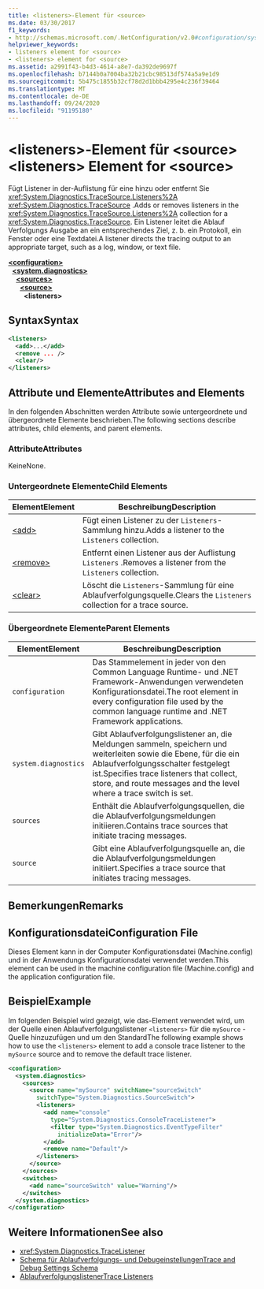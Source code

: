 ```yaml
---
title: <listeners>-Element für <source>
ms.date: 03/30/2017
f1_keywords:
- http://schemas.microsoft.com/.NetConfiguration/v2.0#configuration/system.diagnostics/sources/source/listeners
helpviewer_keywords:
- listeners element for <source>
- <listeners> element for <source>
ms.assetid: a2991f43-b4d3-4614-a8e7-da392de9697f
ms.openlocfilehash: b7144b0a7004ba32b21cbc98513df574a5a9e1d9
ms.sourcegitcommit: 5b475c1855b32cf78d2d1bbb4295e4c236f39464
ms.translationtype: MT
ms.contentlocale: de-DE
ms.lasthandoff: 09/24/2020
ms.locfileid: "91195180"
---
```

# <a name="listeners-element-for-source"></a><span data-ttu-id="6e8b1-102">\<listeners>-Element für \<source></span><span class="sxs-lookup"><span data-stu-id="6e8b1-102">\<listeners> Element for \<source></span></span>

<span data-ttu-id="6e8b1-103">Fügt Listener in der-Auflistung für eine hinzu oder entfernt Sie <xref:System.Diagnostics.TraceSource.Listeners%2A> <xref:System.Diagnostics.TraceSource> .</span><span class="sxs-lookup"><span data-stu-id="6e8b1-103">Adds or removes listeners in the <xref:System.Diagnostics.TraceSource.Listeners%2A> collection for a <xref:System.Diagnostics.TraceSource>.</span></span> <span data-ttu-id="6e8b1-104">Ein Listener leitet die Ablauf Verfolgungs Ausgabe an ein entsprechendes Ziel, z. b. ein Protokoll, ein Fenster oder eine Textdatei.</span><span class="sxs-lookup"><span data-stu-id="6e8b1-104">A listener directs the tracing output to an appropriate target, such as a log, window, or text file.</span></span>  
  
[**\<configuration>**](../configuration-element.md)  
&nbsp;&nbsp;[**\<system.diagnostics>**](system-diagnostics-element.md)  
&nbsp;&nbsp;&nbsp;&nbsp;[**\<sources>**](sources-element.md)  
&nbsp;&nbsp;&nbsp;&nbsp;&nbsp;&nbsp;[**\<source>**](source-element.md)  
&nbsp;&nbsp;&nbsp;&nbsp;&nbsp;&nbsp;&nbsp;&nbsp;**\<listeners>**  
  
## <a name="syntax"></a><span data-ttu-id="6e8b1-105">Syntax</span><span class="sxs-lookup"><span data-stu-id="6e8b1-105">Syntax</span></span>  
  
```xml  
<listeners>
  <add>...</add>  
  <remove ... />  
  <clear/>  
</listeners>  
```  
  
## <a name="attributes-and-elements"></a><span data-ttu-id="6e8b1-106">Attribute und Elemente</span><span class="sxs-lookup"><span data-stu-id="6e8b1-106">Attributes and Elements</span></span>  

 <span data-ttu-id="6e8b1-107">In den folgenden Abschnitten werden Attribute sowie untergeordnete und übergeordnete Elemente beschrieben.</span><span class="sxs-lookup"><span data-stu-id="6e8b1-107">The following sections describe attributes, child elements, and parent elements.</span></span>  
  
### <a name="attributes"></a><span data-ttu-id="6e8b1-108">Attribute</span><span class="sxs-lookup"><span data-stu-id="6e8b1-108">Attributes</span></span>  

 <span data-ttu-id="6e8b1-109">Keine</span><span class="sxs-lookup"><span data-stu-id="6e8b1-109">None.</span></span>  
  
### <a name="child-elements"></a><span data-ttu-id="6e8b1-110">Untergeordnete Elemente</span><span class="sxs-lookup"><span data-stu-id="6e8b1-110">Child Elements</span></span>  
  
|<span data-ttu-id="6e8b1-111">Element</span><span class="sxs-lookup"><span data-stu-id="6e8b1-111">Element</span></span>|<span data-ttu-id="6e8b1-112">Beschreibung</span><span class="sxs-lookup"><span data-stu-id="6e8b1-112">Description</span></span>|  
|-------------|-----------------|  
|[\<add>](add-element-for-listeners-for-source.md)|<span data-ttu-id="6e8b1-113">Fügt einen Listener zu der `Listeners`-Sammlung hinzu.</span><span class="sxs-lookup"><span data-stu-id="6e8b1-113">Adds a listener to the `Listeners` collection.</span></span>|  
|[\<remove>](remove-element-for-listeners-for-source.md)|<span data-ttu-id="6e8b1-114">Entfernt einen Listener aus der Auflistung `Listeners` .</span><span class="sxs-lookup"><span data-stu-id="6e8b1-114">Removes a listener from the `Listeners` collection.</span></span>|  
|[\<clear>](clear-element-for-listeners-for-source.md)|<span data-ttu-id="6e8b1-115">Löscht die `Listeners`-Sammlung für eine Ablaufverfolgungsquelle.</span><span class="sxs-lookup"><span data-stu-id="6e8b1-115">Clears the `Listeners` collection for a trace source.</span></span>|  
  
### <a name="parent-elements"></a><span data-ttu-id="6e8b1-116">Übergeordnete Elemente</span><span class="sxs-lookup"><span data-stu-id="6e8b1-116">Parent Elements</span></span>  
  
|<span data-ttu-id="6e8b1-117">Element</span><span class="sxs-lookup"><span data-stu-id="6e8b1-117">Element</span></span>|<span data-ttu-id="6e8b1-118">Beschreibung</span><span class="sxs-lookup"><span data-stu-id="6e8b1-118">Description</span></span>|  
|-------------|-----------------|  
|`configuration`|<span data-ttu-id="6e8b1-119">Das Stammelement in jeder von den Common Language Runtime- und .NET Framework-Anwendungen verwendeten Konfigurationsdatei.</span><span class="sxs-lookup"><span data-stu-id="6e8b1-119">The root element in every configuration file used by the common language runtime and .NET Framework applications.</span></span>|  
|`system.diagnostics`|<span data-ttu-id="6e8b1-120">Gibt Ablaufverfolgungslistener an, die Meldungen sammeln, speichern und weiterleiten sowie die Ebene, für die ein Ablaufverfolgungsschalter festgelegt ist.</span><span class="sxs-lookup"><span data-stu-id="6e8b1-120">Specifies trace listeners that collect, store, and route messages and the level where a trace switch is set.</span></span>|  
|`sources`|<span data-ttu-id="6e8b1-121">Enthält die Ablaufverfolgungsquellen, die die Ablaufverfolgungsmeldungen initiieren.</span><span class="sxs-lookup"><span data-stu-id="6e8b1-121">Contains trace sources that initiate tracing messages.</span></span>|  
|`source`|<span data-ttu-id="6e8b1-122">Gibt eine Ablaufverfolgungsquelle an, die die Ablaufverfolgungsmeldungen initiiert.</span><span class="sxs-lookup"><span data-stu-id="6e8b1-122">Specifies a trace source that initiates tracing messages.</span></span>|  
  
## <a name="remarks"></a><span data-ttu-id="6e8b1-123">Bemerkungen</span><span class="sxs-lookup"><span data-stu-id="6e8b1-123">Remarks</span></span>  
  
## <a name="configuration-file"></a><span data-ttu-id="6e8b1-124">Konfigurationsdatei</span><span class="sxs-lookup"><span data-stu-id="6e8b1-124">Configuration File</span></span>  

 <span data-ttu-id="6e8b1-125">Dieses Element kann in der Computer Konfigurationsdatei (Machine.config) und in der Anwendungs Konfigurationsdatei verwendet werden.</span><span class="sxs-lookup"><span data-stu-id="6e8b1-125">This element can be used in the machine configuration file (Machine.config) and the application configuration file.</span></span>  
  
## <a name="example"></a><span data-ttu-id="6e8b1-126">Beispiel</span><span class="sxs-lookup"><span data-stu-id="6e8b1-126">Example</span></span>  

 <span data-ttu-id="6e8b1-127">Im folgenden Beispiel wird gezeigt, wie das-Element verwendet wird, um der Quelle einen Ablaufverfolgungslistener `<listeners>` für die `mySource` -Quelle hinzuzufügen und um den Standard</span><span class="sxs-lookup"><span data-stu-id="6e8b1-127">The following example shows how to use the `<listeners>` element to add a console trace listener to the `mySource` source and to remove the default trace listener.</span></span>  
  
```xml  
<configuration>  
  <system.diagnostics>  
    <sources>  
      <source name="mySource" switchName="sourceSwitch"
        switchType="System.Diagnostics.SourceSwitch">  
        <listeners>  
          <add name="console"
            type="System.Diagnostics.ConsoleTraceListener">  
            <filter type="System.Diagnostics.EventTypeFilter"
              initializeData="Error"/>  
          </add>  
          <remove name="Default"/>  
        </listeners>  
      </source>  
    </sources>  
    <switches>  
      <add name="sourceSwitch" value="Warning"/>  
    </switches>  
  </system.diagnostics>  
</configuration>  
```  
  
## <a name="see-also"></a><span data-ttu-id="6e8b1-128">Weitere Informationen</span><span class="sxs-lookup"><span data-stu-id="6e8b1-128">See also</span></span>

- <xref:System.Diagnostics.TraceListener>
- [<span data-ttu-id="6e8b1-129">Schema für Ablaufverfolgungs- und Debugeinstellungen</span><span class="sxs-lookup"><span data-stu-id="6e8b1-129">Trace and Debug Settings Schema</span></span>](index.md)
- [<span data-ttu-id="6e8b1-130">Ablaufverfolgungslistener</span><span class="sxs-lookup"><span data-stu-id="6e8b1-130">Trace Listeners</span></span>](../../../debug-trace-profile/trace-listeners.md)

